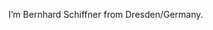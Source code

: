 I’m Bernhard Schiffner from Dresden/Germany.
<!---
BernhardSchiffner/BernhardSchiffner is a ✨ special ✨ repository because its `README.md` (this file) appears on your GitHub profile.
You can click the Preview link to take a look at your changes.
--->
